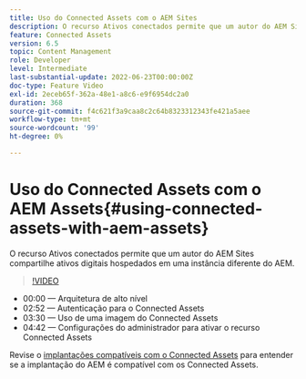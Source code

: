 ```yaml
---
title: Uso do Connected Assets com o AEM Sites
description: O recurso Ativos conectados permite que um autor do AEM Sites compartilhe ativos digitais hospedados em uma instância diferente do AEM.
feature: Connected Assets
version: 6.5
topic: Content Management
role: Developer
level: Intermediate
last-substantial-update: 2022-06-23T00:00:00Z
doc-type: Feature Video
exl-id: 2eceb65f-362a-48e1-a8c6-e9f6954dc2a0
duration: 368
source-git-commit: f4c621f3a9caa8c2c64b8323312343fe421a5aee
workflow-type: tm+mt
source-wordcount: '99'
ht-degree: 0%

---
```


# Uso do Connected Assets com o AEM Assets{#using-connected-assets-with-aem-assets}

O recurso Ativos conectados permite que um autor do AEM Sites compartilhe ativos digitais hospedados em uma instância diferente do AEM.

>[!VIDEO](https://video.tv.adobe.com/v/26060?quality=12&learn=on)

* 00:00 — Arquitetura de alto nível
* 02:52 — Autenticação para o Connected Assets
* 03:30 — Uso de uma imagem do Connected Assets
* 04:42 — Configurações do administrador para ativar o recurso Connected Assets

Revise o [implantações compatíveis com o Connected Assets](https://experienceleague.adobe.com/docs/experience-manager-65/assets/using/use-assets-across-connected-assets-instances.html#prerequisites) para entender se a implantação do AEM é compatível com os Connected Assets.
